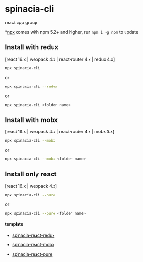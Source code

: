 # spinacia-cli
react app group


*[npx](https://medium.com/@maybekatz/introducing-npx-an-npm-package-runner-55f7d4bd282b) comes with npm 5.2+ and higher, run ```npm i -g npm``` to update


## Install with redux
[react 16.x | webpack 4.x | react-router 4.x | redux 4.x]

``` bash
npx spinacia-cli
```

or

``` bash
npx spinacia-cli --redux
```

or

``` bash
npx spinacia-cli <folder name>
```


## Install with mobx
[react 16.x | webpack 4.x | react-router 4.x | mobx 5.x]

``` bash
npx spinacia-cli --mobx
```
or

``` bash
npx spinacia-cli --mobx <folder name>
```

## Install only react 
[react 16.x | webpack 4.x]

``` bash
npx spinacia-cli --pure
```
or

``` bash
npx spinacia-cli --pure <folder name>
```

#### template

* [spinacia-react-redux](https://github.com/guibwl/spinacia-cli/tree/master/packages/template/spinacia-react-redux)

* [spinacia-react-mobx](https://github.com/guibwl/spinacia-cli/tree/master/packages/template/spinacia-react-mobx)

* [spinacia-react-pure](https://github.com/guibwl/spinacia-cli/tree/master/packages/template/spinacia-react-pure)
